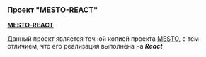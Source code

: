 ### Проект "MESTO-REACT" 
 **[MESTO-REACT](https://krylatka2022.github.io/mesto-react/)**

 Данный проект является точной копией проекта [MESTO](https://krylatka2022.github.io/mesto/), с тем отличием, что его реализация выполнена на ***React***
